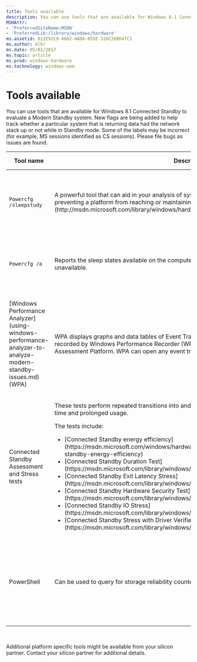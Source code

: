 ```yaml
---
title: Tools available
description: You can use tools that are available for Windows 8.1 Connected Standby to evaluate a Modern Standby system.
MSHAttr:
- 'PreferredSiteName:MSDN'
- 'PreferredLib:/library/windows/hardware'
ms.assetid: 012E92C9-4662-4A8A-855E-316C26B647C1
ms.author: elkr
ms.date: 05/02/2017
ms.topic: article
ms.prod: windows-hardware
ms.technology: windows-oem
---
```


# Tools available


You can use tools that are available for Windows 8.1 Connected Standby to evaluate a Modern Standby system. New flags are being added to help track whether a particular system that is returning data had the network stack up or not while in Standby mode. Some of the labels may be incorrect (for example, MS sessions identified as CS sessions). Please file bugs as issues are found.

<table>
<colgroup>
<col width="25%" />
<col width="25%" />
<col width="25%" />
<col width="25%" />
</colgroup>
<thead>
<tr class="header">
<th>Tool name</th>
<th>Description</th>
<th>Where available</th>
<th>When to use</th>
</tr>
</thead>
<tbody>
<tr class="odd">
<td><p><code>Powercfg /sleepstudy</code></p></td>
<td><p>A powerful tool that can aid in your analysis of system behavior, and what components may be preventing a platform from reaching or maintaining the [lowest power states](http://msdn.microsoft.com/library/windows/hardware/dn495346.aspx).</p></td>
<td><p>Cmd tool available in Windows</p></td>
<td><p>To track system health and battery usage during Standby</p></td>
</tr>
<tr class="even">
<td><p><code>Powercfg /a</code></p></td>
<td><p>Reports the sleep states available on the computer. Reports reasons why sleep states are unavailable.</p></td>
<td><p>Cmd tool available in Windows</p></td>
<td><p>To verify the platform state enabled (CS vs. MS vs. S3)</p></td>
</tr>
<tr class="odd">
<td><p>[Windows Performance Analyzer](using-windows-performance-analyzer-to-analyze-modern-standby-issues.md) (WPA)</p></td>
<td><p>WPA displays graphs and data tables of Event Tracing for Windows (ETW) events that are recorded by Windows Performance Recorder (WPR), Xperf, or an assessment that is run in the Assessment Platform. WPA can open any event trace log (ETL) file for analysis.</p></td>
<td><p>From Microsoft.com (available in ADK and SDK kits)</p></td>
<td><p>To analyze performance and DRIPS residency issues</p></td>
</tr>
<tr class="even">
<td><p>Connected Standby Assessment and Stress tests</p></td>
<td><p>These tests perform repeated transitions into and out of standby to ensure system health over time and prolonged usage.</p>
<p>The tests include:</p>
<ul>
<li>[Connected Standby energy efficiency](https://msdn.microsoft.com/windows/hardware/commercialize/test/assessments/connected-standby-energy-efficiency)</li>
<li>[Connected Standby Duration Test](https://msdn.microsoft.com/library/windows/hardware/dn949525)</li>
<li>[Connected Standby Exit Latency Stress](https://msdn.microsoft.com/library/windows/hardware/dn940611)</li>
<li>[Connected Standby Hardware Security Test](https://msdn.microsoft.com/library/windows/hardware/dn940396)</li>
<li>[Connected Standby IO Stress](https://msdn.microsoft.com/library/windows/hardware/dn942043)</li>
<li>[Connected Standby Stress with Driver Verifier's Concurrency Stress](https://msdn.microsoft.com/library/windows/hardware/dn924110)</li>
</ul></td>
<td><p>HLK</p></td>
<td><p>To ensure reliable transitions into and out of standby</p></td>
</tr>
<tr class="odd">
<td><p>PowerShell</p></td>
<td><p>Can be used to query for storage reliability counters to inspect Load/Unload cycles.</p></td>
<td><p>Available in Windows</p></td>
<td><p>To ascertain the reliability impact a given Modern Standby usage pattern has on rotational reliability</p></td>
</tr>
</tbody>
</table>

 

Additional platform specific tools might be available from your silicon partner. Contact your silicon partner for additional details.

 

 






